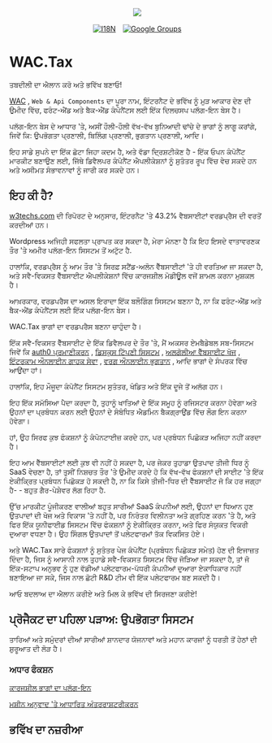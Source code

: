 <p align="center"><a href="https://wac.tax"><img src="https://cdn.jsdelivr.net/gh/wactax/img/logo.svg"/></a></p><p align="center"><a href="https://github.com/wactax/wac.tax/blob/main/doc/README.md#readme"><img alt="I18N" src="https://cdn.jsdelivr.net/gh/wactax/img/t.svg"/></a>　<a href="https://groups.google.com/u/2/g/wactax"><img alt="Google Groups" src="https://cdn.jsdelivr.net/gh/wactax/img/g-groups.svg"/></a></p>

# WAC.Tax

ਤਬਦੀਲੀ ਦਾ ਐਲਾਨ ਕਰੋ ਅਤੇ ਭਵਿੱਖ ਬਣਾਓ!

[WAC](https://wac.tax) , `Web & Api Components` ਦਾ ਪੂਰਾ ਨਾਮ, ਇੰਟਰਨੈਟ ਦੇ ਭਵਿੱਖ ਨੂੰ ਮੁੜ ਆਕਾਰ ਦੇਣ ਦੀ ਉਮੀਦ ਵਿੱਚ, ਫਰੰਟ-ਐਂਡ ਅਤੇ ਬੈਕ-ਐਂਡ ਕੰਪੋਨੈਂਟਸ ਲਈ ਇੱਕ ਦਿਲਚਸਪ ਪਲੱਗ-ਇਨ ਬੇਸ ਹੈ।

ਪਲੱਗ-ਇਨ ਬੇਸ ਦੇ ਆਧਾਰ 'ਤੇ, ਅਸੀਂ ਹੌਲੀ-ਹੌਲੀ ਵੱਖ-ਵੱਖ ਬੁਨਿਆਦੀ ਢਾਂਚੇ ਦੇ ਭਾਗਾਂ ਨੂੰ ਲਾਗੂ ਕਰਾਂਗੇ, ਜਿਵੇਂ ਕਿ: ਉਪਭੋਗਤਾ ਪ੍ਰਣਾਲੀ, ਬਿਲਿੰਗ ਪ੍ਰਣਾਲੀ, ਭੁਗਤਾਨ ਪ੍ਰਣਾਲੀ, ਆਦਿ।

ਇਹ ਸਾਡੇ ਸੁਪਨੇ ਦਾ ਇੱਕ ਛੋਟਾ ਜਿਹਾ ਕਦਮ ਹੈ, ਅਤੇ ਵੱਡਾ ਦ੍ਰਿਸ਼ਟੀਕੋਣ ਹੈ - ਇੱਕ ਓਪਨ ਕੰਪੋਨੈਂਟ ਮਾਰਕੀਟ ਬਣਾਉਣ ਲਈ, ਜਿੱਥੇ ਡਿਵੈਲਪਰ ਕੰਪੋਨੈਂਟ ਐਪਲੀਕੇਸ਼ਨਾਂ ਨੂੰ ਸੁਤੰਤਰ ਰੂਪ ਵਿੱਚ ਵੇਚ ਸਕਦੇ ਹਨ ਅਤੇ ਅਸੀਮਤ ਸੰਭਾਵਨਾਵਾਂ ਨੂੰ ਜਾਰੀ ਕਰ ਸਕਦੇ ਹਨ।

## ਇਹ ਕੀ ਹੈ?

[w3techs.com](https://w3techs.com/technologies/details/cm-wordpress) ਦੀ ਰਿਪੋਰਟ ਦੇ ਅਨੁਸਾਰ, ਇੰਟਰਨੈਟ 'ਤੇ 43.2% ਵੈਬਸਾਈਟਾਂ ਵਰਡਪ੍ਰੈਸ ਦੀ ਵਰਤੋਂ ਕਰਦੀਆਂ ਹਨ।

Wordpress ਅਜਿਹੀ ਸਫਲਤਾ ਪ੍ਰਾਪਤ ਕਰ ਸਕਦਾ ਹੈ, ਮੇਰਾ ਮੰਨਣਾ ਹੈ ਕਿ ਇਹ ਇਸਦੇ ਵਾਤਾਵਰਣਕ ਤੌਰ 'ਤੇ ਅਮੀਰ ਪਲੱਗ-ਇਨ ਸਿਸਟਮ ਤੋਂ ਅਟੁੱਟ ਹੈ.

ਹਾਲਾਂਕਿ, ਵਰਡਪ੍ਰੈਸ ਨੂੰ ਆਮ ਤੌਰ 'ਤੇ ਸਿਰਫ਼ ਸਟੈਂਡ-ਅਲੋਨ ਵੈੱਬਸਾਈਟਾਂ 'ਤੇ ਹੀ ਵਰਤਿਆ ਜਾ ਸਕਦਾ ਹੈ, ਅਤੇ ਸਵੈ-ਵਿਕਸਤ ਵੈੱਬਸਾਈਟ ਐਪਲੀਕੇਸ਼ਨਾਂ ਵਿੱਚ ਕਾਰਜਸ਼ੀਲ ਮੋਡੀਊਲ ਵਜੋਂ ਸ਼ਾਮਲ ਕਰਨਾ ਮੁਸ਼ਕਲ ਹੈ।

ਆਖ਼ਰਕਾਰ, ਵਰਡਪਰੈਸ ਦਾ ਅਸਲ ਇਰਾਦਾ ਇੱਕ ਬਲੌਗਿੰਗ ਸਿਸਟਮ ਬਣਨਾ ਹੈ, ਨਾ ਕਿ ਫਰੰਟ-ਐਂਡ ਅਤੇ ਬੈਕ-ਐਂਡ ਕੰਪੋਨੈਂਟਸ ਲਈ ਇੱਕ ਪਲੱਗ-ਇਨ ਬੇਸ।

WAC.Tax ਭਾਗਾਂ ਦਾ ਵਰਡਪਰੈਸ ਬਣਨਾ ਚਾਹੁੰਦਾ ਹੈ।

ਇੱਕ ਸਵੈ-ਵਿਕਸਤ ਵੈੱਬਸਾਈਟ ਦੇ ਇੱਕ ਡਿਵੈਲਪਰ ਦੇ ਤੌਰ 'ਤੇ, ਮੈਂ ਅਕਸਰ ਏਮਬੈਡੇਬਲ ਸਬ-ਸਿਸਟਮ ਜਿਵੇਂ ਕਿ [auth0 ਪ੍ਰਮਾਣੀਕਰਨ](https://auth0.com) , [ਡਿਸਕੁਸ ਟਿੱਪਣੀ ਸਿਸਟਮ](https://disqus.com) , [ਅਲਗੋਲੀਆ ਵੈੱਬਸਾਈਟ ਖੋਜ](https://www.algolia.com) , [ਇੰਟਰਕਾਮ ਔਨਲਾਈਨ ਗਾਹਕ ਸੇਵਾ](https://www.intercom.com) , [ਵਰਗ ਔਨਲਾਈਨ ਭੁਗਤਾਨ](https://developer.squareup.com/docs/web-payments/overview) , ਆਦਿ ਭਾਗਾਂ ਦੇ ਸੰਪਰਕ ਵਿੱਚ ਆਉਂਦਾ ਹਾਂ।

ਹਾਲਾਂਕਿ, ਇਹ ਮੌਜੂਦਾ ਕੰਪੋਨੈਂਟ ਸਿਸਟਮ ਸੁਤੰਤਰ, ਖੰਡਿਤ ਅਤੇ ਇੱਕ ਦੂਜੇ ਤੋਂ ਅਲੱਗ ਹਨ।

ਇਹ ਇੱਕ ਸਮੱਸਿਆ ਪੈਦਾ ਕਰਦਾ ਹੈ, ਤੁਹਾਨੂੰ ਖਾਤਿਆਂ ਦੇ ਇੱਕ ਸਮੂਹ ਨੂੰ ਰਜਿਸਟਰ ਕਰਨਾ ਹੋਵੇਗਾ ਅਤੇ ਉਹਨਾਂ ਦਾ ਪ੍ਰਬੰਧਨ ਕਰਨ ਲਈ ਉਹਨਾਂ ਦੇ ਸੰਬੰਧਿਤ ਐਡਮਿਨ ਬੈਕਗ੍ਰਾਉਂਡ ਵਿੱਚ ਲੌਗ ਇਨ ਕਰਨਾ ਹੋਵੇਗਾ।

ਹਾਂ, ਉਹ ਸਿਰਫ ਕੁਝ ਫੰਕਸ਼ਨਾਂ ਨੂੰ ਕੰਪੋਨਟਾਈਜ਼ ਕਰਦੇ ਹਨ, ਪਰ ਪ੍ਰਬੰਧਨ ਪਿਛੋਕੜ ਅਜਿਹਾ ਨਹੀਂ ਕਰਦਾ ਹੈ।

ਇਹ ਆਮ ਵੈੱਬਸਾਈਟਾਂ ਲਈ ਕੁਝ ਵੀ ਨਹੀਂ ਹੋ ਸਕਦਾ ਹੈ, ਪਰ ਜੇਕਰ ਤੁਹਾਡਾ ਉਤਪਾਦ ਤੀਜੀ ਧਿਰ ਨੂੰ SaaS ਵੇਚਣਾ ਹੈ, ਤਾਂ ਤੁਸੀਂ ਨਿਸ਼ਚਤ ਤੌਰ 'ਤੇ ਉਮੀਦ ਕਰਦੇ ਹੋ ਕਿ ਵੱਖ-ਵੱਖ ਫੰਕਸ਼ਨਾਂ ਦੀ ਸਾਈਟ 'ਤੇ ਇੱਕ ਏਕੀਕ੍ਰਿਤ ਪ੍ਰਬੰਧਨ ਪਿਛੋਕੜ ਹੋ ਸਕਦੀ ਹੈ, ਨਾ ਕਿ ਕਿਸੇ ਤੀਜੀ-ਧਿਰ ਦੀ ਵੈੱਬਸਾਈਟ ਜੋ ਕਿ ਹਰ ਜਗ੍ਹਾ ਹੈ- - ਬਹੁਤ ਗੈਰ-ਪੇਸ਼ੇਵਰ ਲੱਗ ਰਿਹਾ ਹੈ.

ਉੱਚ ਮਾਰਕੀਟ ਪੂੰਜੀਕਰਣ ਵਾਲੀਆਂ ਬਹੁਤ ਸਾਰੀਆਂ SaaS ਕੰਪਨੀਆਂ ਲਈ, ਉਹਨਾਂ ਦਾ ਧਿਆਨ ਹੁਣ ਉਤਪਾਦਾਂ ਦੀ ਖੋਜ ਅਤੇ ਵਿਕਾਸ 'ਤੇ ਨਹੀਂ ਹੈ, ਪਰ ਨਿਰੰਤਰ ਵਿਲੀਨਤਾ ਅਤੇ ਗ੍ਰਹਿਣ ਕਰਨ 'ਤੇ ਹੈ, ਅਤੇ ਫਿਰ ਇੱਕ ਯੂਨੀਫਾਈਡ ਸਿਸਟਮ ਵਿੱਚ ਫੰਕਸ਼ਨਾਂ ਨੂੰ ਏਕੀਕ੍ਰਿਤ ਕਰਨਾ, ਅਤੇ ਫਿਰ ਸੰਯੁਕਤ ਵਿਕਰੀ ਦੁਆਰਾ ਵਧਣਾ ਹੈ। ਉਹ ਸਿੰਗਲ ਉਤਪਾਦਾਂ ਤੋਂ ਪਲੇਟਫਾਰਮਾਂ ਤੱਕ ਵਿਕਸਿਤ ਹੋਏ।

ਅਤੇ WAC.Tax ਸਾਰੇ ਫੰਕਸ਼ਨਾਂ ਨੂੰ ਸੁਤੰਤਰ ਪੇਜ ਕੰਪੋਨੈਂਟ (ਪ੍ਰਬੰਧਨ ਪਿਛੋਕੜ ਸਮੇਤ) ਹੋਣ ਦੀ ਇਜਾਜ਼ਤ ਦਿੰਦਾ ਹੈ, ਜਿਸ ਨੂੰ ਆਸਾਨੀ ਨਾਲ ਤੁਹਾਡੇ ਸਵੈ-ਵਿਕਸਤ ਸਿਸਟਮ ਵਿੱਚ ਜੋੜਿਆ ਜਾ ਸਕਦਾ ਹੈ, ਤਾਂ ਜੋ ਇੱਕ-ਸਟਾਪ ਅਨੁਭਵ ਨੂੰ ਹੁਣ ਵੱਡੀਆਂ ਪਲੇਟਫਾਰਮ-ਪੱਧਰੀ ਕੰਪਨੀਆਂ ਦੁਆਰਾ ਏਕਾਧਿਕਾਰ ਨਹੀਂ ਬਣਾਇਆ ਜਾ ਸਕੇ, ਜਿਸ ਨਾਲ ਛੋਟੀ R&D ਟੀਮ ਵੀ ਇੱਕ ਪਲੇਟਫਾਰਮ ਬਣ ਸਕਦੀ ਹੈ।

ਆਓ ਬਦਲਾਅ ਦਾ ਐਲਾਨ ਕਰੀਏ ਅਤੇ ਮਿਲ ਕੇ ਭਵਿੱਖ ਦੀ ਸਿਰਜਣਾ ਕਰੀਏ!

## ਪ੍ਰੋਜੈਕਟ ਦਾ ਪਹਿਲਾ ਪੜਾਅ: ਉਪਭੋਗਤਾ ਸਿਸਟਮ

ਤਾਰਿਆਂ ਅਤੇ ਸਮੁੰਦਰਾਂ ਦੀਆਂ ਸਾਰੀਆਂ ਸ਼ਾਨਦਾਰ ਯੋਜਨਾਵਾਂ ਅਤੇ ਮਹਾਨ ਕਾਰਜਾਂ ਨੂੰ ਧਰਤੀ ਤੋਂ ਹੇਠਾਂ ਦੀ ਸ਼ੁਰੂਆਤ ਦੀ ਲੋੜ ਹੈ।

### ਅਧਾਰ ਫੰਕਸ਼ਨ

[ਕਾਰਜਸ਼ੀਲ ਭਾਗਾਂ ਦਾ ਪਲੱਗ-ਇਨ](./pkg.md)

[ਮਸ਼ੀਨ ਅਨੁਵਾਦ 'ਤੇ ਆਧਾਰਿਤ ਅੰਤਰਰਾਸ਼ਟਰੀਕਰਨ](./i18n.md)

## ਭਵਿੱਖ ਦਾ ਨਜ਼ਰੀਆ
